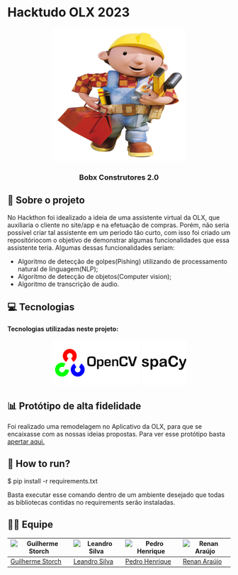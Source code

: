 # Hacktudo OLX 2023

<div align="center">
  <a href="https://github.com/Leanddro13/Hack_OLX">
    <img src="img/logo.png" width="300" height="300">
  </a>

<h3 align="center">Bobx Construtores 2.0</h3>
</div>

## 📝 Sobre o projeto

No Hackthon foi idealizado a ideia de uma assistente virtual da OLX, que auxiliaria o cliente no site/app e na efetuação de compras. Porém, não seria possível criar tal assistente em um periodo tão curto, com isso foi criado um repositóriocom o objetivo de demonstrar algumas funcionalidades que essa assistente teria. Algumas dessas funcionalidades seriam:
- Algoritmo de detecção de golpes(Pishing) utilizando de processamento natural de linguagem(NLP);
- Algoritmo de detecção de objetos(Computer vision);
- Algoritmo de transcrição de audio.


## 💻 Tecnologias

#### Tecnologias utilizadas neste projeto:

<p align="center">
		<img src="img/opencv.png" width="200"/>
    <img src="img/spacy.png" width="100" height="100"/>
	</a>
</p>


## 📊 Protótipo de alta fidelidade

Foi realizado uma remodelagem no Aplicativo da OLX, para que se encaixasse com as nossas ideias propostas. Para ver esse protótipo basta [apertar aqui.](https://www.figma.com/file/V23TQmbBoy0bbermkPErqS/Bobx?type=design&node-id=0-1&mode=design&t=j5sN85fvZdJCHory-0)

## 🛞 How to run?

$ pip install -r requirements.txt

Basta executar esse comando dentro de um ambiente desejado que todas as bibliotecas contidas no requirements serão instaladas.

## 👨‍💻 Equipe

| ![Guilherme Storch](https://avatars.githubusercontent.com/u/90935577?v=4) | ![Leandro Silva](https://github.com/Leanddro13.png) | ![Pedro Henrique](https://avatars.githubusercontent.com/u/88786258?v=4) | ![Renan Araújo](https://avatars.githubusercontent.com/u/111506459?v=4) |
| --- | --- | --- | --- | 
| [Guilherme Storch](https://avatars.githubusercontent.com/u/90935577?v=4) | [Leandro Silva](https://github.com/Leanddro13) | [Pedro Henrique](https://avatars.githubusercontent.com/u/88786258?v=4) | [Renan Araújo](https://avatars.githubusercontent.com/u/111506459?v=4) |